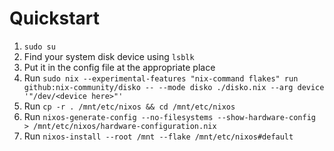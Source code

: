 # Quickstart

1. `sudo su`
3. Find your system disk device using `lsblk`
4. Put it in the config file at the appropriate place
5. Run `sudo nix --experimental-features "nix-command flakes" run github:nix-community/disko -- --mode disko ./disko.nix --arg device '"/dev/<device here>"'`
6. Run `cp -r . /mnt/etc/nixos && cd /mnt/etc/nixos`
6. Run `nixos-generate-config --no-filesystems --show-hardware-config > /mnt/etc/nixos/hardware-configuration.nix`
8. Run `nixos-install --root /mnt --flake /mnt/etc/nixos#default`
